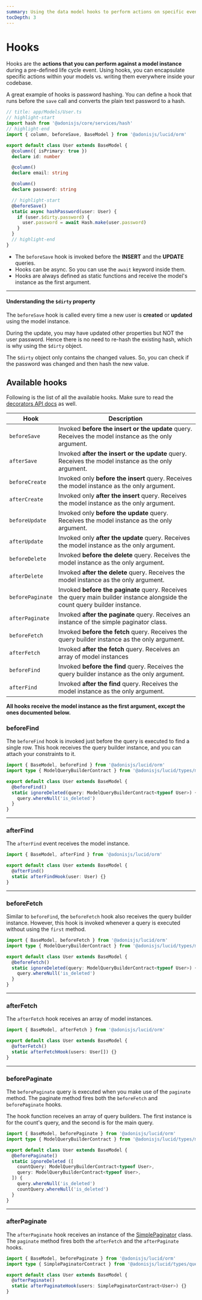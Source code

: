 ```yaml
---
summary: Using the data model hooks to perform actions on specific events.
tocDepth: 3
---
```


# Hooks

Hooks are the **actions that you can perform against a model instance** during a pre-defined life cycle event. Using hooks, you can encapsulate specific actions within your models vs. writing them everywhere inside your codebase.

A great example of hooks is password hashing. You can define a hook that runs before the `save` call and converts the plain text password to a hash.

```ts
// title: app/Models/User.ts
// highlight-start
import hash from '@adonisjs/core/services/hash'
// highlight-end
import { column, beforeSave, BaseModel } from '@adonisjs/lucid/orm'

export default class User extends BaseModel {
  @column({ isPrimary: true })
  declare id: number

  @column()
  declare email: string

  @column()
  declare password: string

  // highlight-start
  @beforeSave()
  static async hashPassword(user: User) {
    if (user.$dirty.password) {
      user.password = await Hash.make(user.password)
    }
  }
  // highlight-end
}
```

- The `beforeSave` hook is invoked before the **INSERT** and the **UPDATE** queries.
- Hooks can be async. So you can use the `await` keyword inside them.
- Hooks are always defined as static functions and receive the model's instance as the first argument.

---

#### Understanding the `$dirty` property

The `beforeSave` hook is called every time a new user is **created** or **updated** using the model instance.

During the update, you may have updated other properties but NOT the user password. Hence there is no need to re-hash the existing hash, which is why using the `$dirty` object.

The `$dirty` object only contains the changed values. So, you can check if the password was changed and then hash the new value.

## Available hooks

Following is the list of all the available hooks. Make sure to read the [decorators API docs](../../reference/orm/decorators.md) as well.

| Hook             | Description                                                                                                                 |
| ---------------- | --------------------------------------------------------------------------------------------------------------------------- |
| `beforeSave`     | Invoked **before the insert or the update** query. Receives the model instance as the only argument.                        |
| `afterSave`      | Invoked **after the insert or the update** query. Receives the model instance as the only argument.                         |
| `beforeCreate`   | Invoked only **before the insert** query. Receives the model instance as the only argument.                                 |
| `afterCreate`    | Invoked only **after the insert** query. Receives the model instance as the only argument.                                  |
| `beforeUpdate`   | Invoked only **before the update** query. Receives the model instance as the only argument.                                 |
| `afterUpdate`    | Invoked only **after the update** query. Receives the model instance as the only argument.                                  |
| `beforeDelete`   | Invoked **before the delete** query. Receives the model instance as the only argument.                                      |
| `afterDelete`    | Invoked **after the delete** query. Receives the model instance as the only argument.                                       |
| `beforePaginate` | Invoked **before the paginate** query. Receives the query main builder instance alongside the count query builder instance. |
| `afterPaginate`  | Invoked **after the paginate** query. Receives an instance of the simple paginator class.                                   |
| `beforeFetch`    | Invoked **before the fetch** query. Receives the query builder instance as the only argument.                               |
| `afterFetch`     | Invoked **after the fetch** query. Receives an array of model instances                                                     |
| `beforeFind`     | Invoked **before the find** query. Receives the query builder instance as the only argument.                                |
| `afterFind`      | Invoked **after the find** query. Receives the model instance as the only argument.                                         |

**All hooks receive the model instance as the first argument, except the ones documented below.**

### beforeFind

The `beforeFind` hook is invoked just before the query is executed to find a single row. This hook receives the query builder instance, and you can attach your constraints to it.

```ts
import { BaseModel, beforeFind } from '@adonisjs/lucid/orm'
import type { ModelQueryBuilderContract } from '@adonisjs/lucid/types/model'

export default class User extends BaseModel {
  @beforeFind()
  static ignoreDeleted(query: ModelQueryBuilderContract<typeof User>) {
    query.whereNull('is_deleted')
  }
}
```

---

### afterFind

The `afterFind` event receives the model instance.

```ts
import { BaseModel, afterFind } from '@adonisjs/lucid/orm'

export default class User extends BaseModel {
  @afterFind()
  static afterFindHook(user: User) {}
}
```

---

### beforeFetch

Similar to `beforeFind`, the `beforeFetch` hook also receives the query builder instance. However, this hook is invoked whenever a query is executed without using the `first` method.

```ts
import { BaseModel, beforeFetch } from '@adonisjs/lucid/orm'
import type { ModelQueryBuilderContract } from '@adonisjs/lucid/types/model'

export default class User extends BaseModel {
  @beforeFetch()
  static ignoreDeleted(query: ModelQueryBuilderContract<typeof User>) {
    query.whereNull('is_deleted')
  }
}
```

---

### afterFetch

The `afterFetch` hook receives an array of model instances.

```ts
import { BaseModel, afterFetch } from '@adonisjs/lucid/orm'

export default class User extends BaseModel {
  @afterFetch()
  static afterFetchHook(users: User[]) {}
}
```

---

### beforePaginate

The `beforePaginate` query is executed when you make use of the `paginate` method. The paginate method fires both the `beforeFetch` and `beforePaginate` hooks.

The hook function receives an array of query builders. The first instance is for the count's query, and the second is for the main query.

```ts
import { BaseModel, beforePaginate } from '@adonisjs/lucid/orm'
import type { ModelQueryBuilderContract } from '@adonisjs/lucid/types/model'

export default class User extends BaseModel {
  @beforePaginate()
  static ignoreDeleted ([
    countQuery: ModelQueryBuilderContract<typeof User>,
    query: ModelQueryBuilderContract<typeof User>,
  ]) {
    query.whereNull('is_deleted')
    countQuery.whereNull('is_deleted')
  }
}
```

---

### afterPaginate

The `afterPaginate` hook receives an instance of the [SimplePaginator](../../reference/database/query-builder.md#pagination) class. The `paginate` method fires both the `afterFetch` and the `afterPaginate` hooks.

```ts
import { BaseModel, beforePaginate } from '@adonisjs/lucid/orm'
import type { SimplePaginatorContract } from '@adonisjs/lucid/types/querybuilder'

export default class User extends BaseModel {
  @afterPaginate()
  static afterPaginateHook(users: SimplePaginatorContract<User>) {}
}
```
